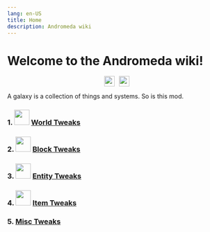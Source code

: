 ```yaml
---
lang: en-US
title: Home
description: Andromeda wiki
---
```


# Welcome to the Andromeda wiki!

<div style="justify-content: center;text-align: center;">
<a href="https://www.curseforge.com/minecraft/mc-mods/andromeda"><img style="margin-right: 5px;" src="https://cf.way2muchnoise.eu/short_639198_downloads.svg" alt="" height="24" /></a><a href="https://modrinth.com/mod/andromeda"><img style="margin-left: 5px;" src="https://img.shields.io/modrinth/dt/TseYlb0f" alt="" height="24" /></a>
</div>

A galaxy is a collection of things and systems. So is this mod.

### 1. <img fetchpriority="high" src="/images/icons/globe.png" width="35"> [World Tweaks](/world-tweaks/)
### 2. <img fetchpriority="high" src="/images/icons/block.png" width="35"> [Block Tweaks](/block-tweaks/)
### 3. <img fetchpriority="high" src="/images/icons/bee.png" width="35"> [Entity Tweaks](/entity-tweaks/)
### 4. <img fetchpriority="high" src="/images/icons/cart.png" width="35"> [Item Tweaks](/item-tweaks/) 
### 5. [Misc Tweaks](/misc-tweaks/)
